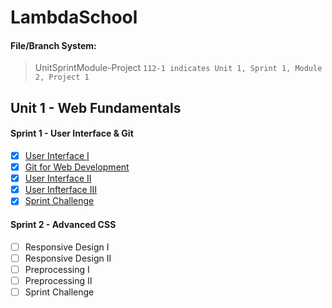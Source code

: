# LambdaSchool

#### File/Branch System: 
>UnitSprintModule-Project `112-1 indicates Unit 1, Sprint 1, Module 2, Project 1`


## Unit 1 - Web Fundamentals
#### Sprint 1 - User Interface & Git
- [X] [User Interface I](https://codepen.io/collection/nxPOZr)
- [X] [Git for Web Development](https://github.com/reannalp/Git-for-Web-Development-Project)
- [X] [User Interface II](https://github.com/reannalp/LambdaSchool/tree/master/u1/113-1/User-Interface)
- [X] [User Infterface III](https://github.com/reannalp/LambdaSchool/tree/master/u1/114-1/UI-III-Flexbox)
- [X] [Sprint Challenge](https://github.com/reannalp/Sprint-Challenge--User-Interface)

#### Sprint 2 - Advanced CSS
- [ ] Responsive Design I
- [ ] Responsive Design II
- [ ] Preprocessing I
- [ ] Preprocessing II
- [ ] Sprint Challenge
